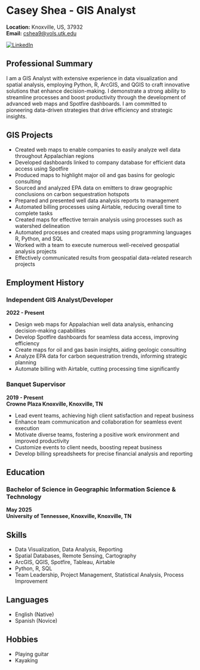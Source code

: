 # Casey Shea - GIS Analyst

**Location:** Knoxville, US, 37932  
**Email:** cshea9@vols.utk.edu  

[![LinkedIn](https://img.shields.io/badge/LinkedIn-Profile-blue)](https://www.linkedin.com/in/caseyshea1/)

## Professional Summary

I am a GIS Analyst with extensive experience in data visualization and spatial analysis, employing Python, R, ArcGIS, and QGIS to craft innovative solutions that enhance decision-making. I demonstrate a strong ability to streamline processes and boost productivity through the development of advanced web maps and Spotfire dashboards. I am committed to pioneering data-driven strategies that drive efficiency and strategic insights.

## GIS Projects

- Created web maps to enable companies to easily analyze well data throughout Appalachian regions
- Developed dashboards linked to company database for efficient data access using Spotfire
- Produced maps to highlight major oil and gas basins for geologic consulting
- Sourced and analyzed EPA data on emitters to draw geographic conclusions on carbon sequestration hotspots
- Prepared and presented well data analysis reports to management
- Automated billing processes using Airtable, reducing overall time to complete tasks
- Created maps for effective terrain analysis using processes such as watershed delineation
- Automated processes and created maps using programming languages R, Python, and SQL
- Worked with a team to execute numerous well-received geospatial analysis projects
- Effectively communicated results from geospatial data-related research projects

## Employment History

### Independent GIS Analyst/Developer
**2022 - Present**

- Design web maps for Appalachian well data analysis, enhancing decision-making capabilities
- Develop Spotfire dashboards for seamless data access, improving efficiency
- Create maps for oil and gas basin insights, aiding geologic consulting
- Analyze EPA data for carbon sequestration trends, informing strategic planning
- Automate billing with Airtable, cutting processing time significantly

### Banquet Supervisor
**2019 - Present**  
**Crowne Plaza Knoxville, Knoxville, TN**

- Lead event teams, achieving high client satisfaction and repeat business
- Enhance team communication and collaboration for seamless event execution
- Motivate diverse teams, fostering a positive work environment and improved productivity
- Customize events to client needs, boosting repeat business
- Develop billing spreadsheets for precise financial analysis and reporting

## Education

### Bachelor of Science in Geographic Information Science & Technology
**May 2025**  
**University of Tennessee, Knoxville, Knoxville, TN**

## Skills

- Data Visualization, Data Analysis, Reporting
- Spatial Databases, Remote Sensing, Cartography
- ArcGIS, QGIS, Spotfire, Tableau, Airtable
- Python, R, SQL
- Team Leadership, Project Management, Statistical Analysis, Process Improvement

## Languages

- English (Native)
- Spanish (Novice)

## Hobbies

- Playing guitar
- Kayaking
